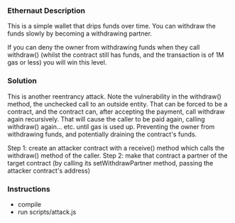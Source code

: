 ### Ethernaut Description
This is a simple wallet that drips funds over time. You can withdraw the funds slowly by becoming a withdrawing partner.

If you can deny the owner from withdrawing funds when they call withdraw() (whilst the contract still has funds, and the transaction is of 1M gas or less) you will win this level.

### Solution 
This is another reentrancy attack. Note the vulnerability in the withdraw() method, the unchecked call to an outside entity. That can be forced to be a contract, and the contract can, after accepting the payment, call withdraw again recursively. That will cause the caller to be paid again, calling withdraw() again... etc. until gas is used up. Preventing the owner from withdrawing funds, and potentially draining the contract's funds. 

Step 1: create an attacker contract with a receive() method which calls the withdraw() method of the caller. 
Step 2: make that contract a partner of the target contract (by calling its setWithdrawPartner method, passing the attacker contract's address)

### Instructions
- compile 
- run scripts/attack.js